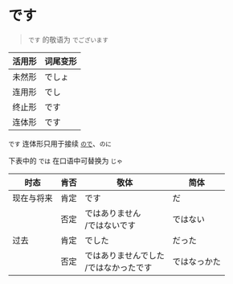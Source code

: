 # です

> `です` 的敬语为 `でございます`

|活用形|词尾变形|
|-|-|
|未然形|でしょ|
|连用形|でし|
|终止形|です|
|连体形|です|

`です` 连体形只用于接续 [`ので`](../4.particle/ので.md)、`のに`  

下表中的 `では` 在口语中可替换为 `じゃ`  

| 时态    | 肯否  | 敬体                      | 简体     |
| ----- | --- | ----------------------- | ------ |
| 现在与将来 | 肯定  | です                      | だ      |
|       | 否定  | ではありません<br>/ではないです      | ではない   |
| 过去    | 肯定  | でした                     | だった    |
|       | 否定  | ではありませんでした<br>/ではなかったです | ではなっかた |
